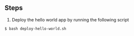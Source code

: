 ## Steps
1. Deploy the hello world app by running the following script
```
$ bash deploy-hello-world.sh
```
